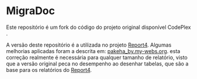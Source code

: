 MigraDoc
========

Este repositório é um fork do código do projeto original disponível CodePlex [](https://pdfsharp.codeplex.com).

A versão deste repositório é a utilizada no projeto [Report4](/hesenger/Report4). Algumas
melhorias aplicadas foram a descrita em: [pakeha_by.my-webs.org](http://www.pakeha_by.my-webs.org/MigraDocFastTableRender.html).
esta correção realmente é necessária para qualquer tamanho de relatório, visto que a versão original peca
no desempenho ao desenhar tabelas, que são a base para os relatórios do [Report4](/hesenger/Report4).

